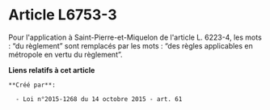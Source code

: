 # Article L6753-3

Pour l'application à Saint-Pierre-et-Miquelon de l'article L. 6223-4, les mots : “du règlement” sont remplacés par les mots :
“des règles applicables en métropole en vertu du règlement”.

**Liens relatifs à cet article**

	**Créé par**:

	  - Loi n°2015-1268 du 14 octobre 2015 - art. 61
